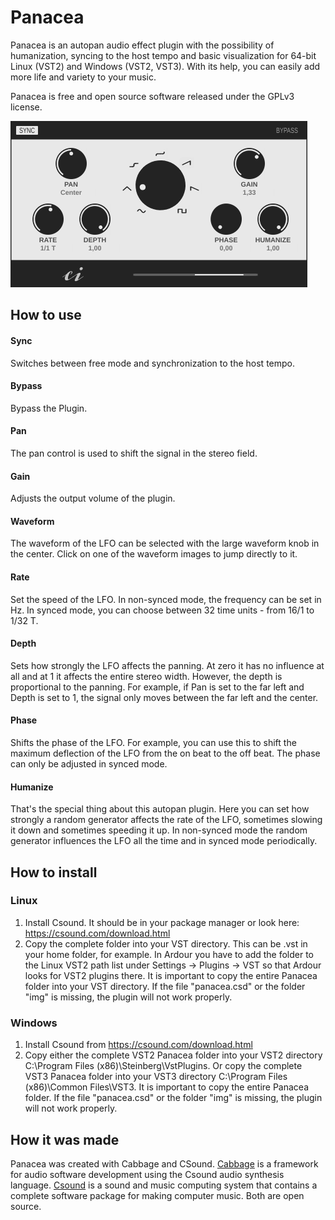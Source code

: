 # Panacea
Panacea is an autopan audio effect plugin with the possibility of humanization, syncing to the host tempo and basic visualization for 64-bit Linux (VST2) and Windows (VST2, VST3). With its help, you can easily add more life and variety to your music.

Panacea is free and open source software released under the GPLv3 license.

![Preview of Panacea](preview.png)

## How to use
#### Sync
Switches between free mode and synchronization to the host tempo.

#### Bypass
Bypass the Plugin.

#### Pan
The pan control is used to shift the signal in the stereo field.

#### Gain
Adjusts the output volume of the plugin.

#### Waveform
The waveform of the LFO can be selected with the large waveform knob in the center. Click on one of the waveform images to jump directly to it.

#### Rate
Set the speed of the LFO. In non-synced mode, the frequency can be set in Hz. In synced mode, you can choose between 32 time units - from 16/1 to 1/32 T.

#### Depth
Sets how strongly the LFO affects the panning. At zero it has no influence at all and at 1 it affects the entire stereo width. However, the depth is proportional to the panning. For example, if Pan is set to the far left and Depth is set to 1, the signal only moves between the far left and the center.

#### Phase
Shifts the phase of the LFO. For example, you can use this to shift the maximum deflection of the LFO from the on beat to the off beat. The phase can only be adjusted in synced mode.

#### Humanize
That's the special thing about this autopan plugin. Here you can set how strongly a random generator affects the rate of the LFO, sometimes slowing it down and sometimes speeding it up. In non-synced mode the random generator influences the LFO all the time and in synced mode periodically.

## How to install
### Linux
1. Install Csound. It should be in your package manager or look here: https://csound.com/download.html
2. Copy the complete folder into your VST directory. This can be .vst in your home folder, for example. In Ardour you have to add the folder to the Linux VST2 path list under Settings -> Plugins -> VST so that Ardour looks for VST2 plugins there. It is important to copy the entire Panacea folder into your VST directory. If the file "panacea.csd" or the folder "img" is missing, the plugin will not work properly.

### Windows
1. Install Csound from https://csound.com/download.html
2. Copy either the complete VST2 Panacea folder into your VST2 directory C:\Program Files (x86)\Steinberg\VstPlugins. Or copy the complete VST3 Panacea folder into your VST3 directory C:\Program Files (x86)\Common Files\VST3. It is important to copy the entire Panacea folder. If the file "panacea.csd" or the folder "img" is missing, the plugin will not work properly.

## How it was made
Panacea was created with Cabbage and CSound. [Cabbage](https://cabbageaudio.com/) is a framework for audio software development using the Csound audio synthesis language. [Csound](https://csound.com/) is a sound and music computing system that contains a complete software package for making computer music. Both are open source.
